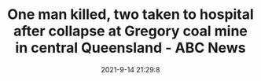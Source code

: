 ---
"title": "One man killed, two taken to hospital after collapse at Gregory coal mine in central Queensland - ABC News"
"date": "2021-9-14 21:29:8"
"feed_name": "GOOGLENEWSINDUSTRIAL"
"feed_website": "https://news.google.com/search?q=industrial%2Bincident&hl=en-US&gl=US&ceid=US:en"
"feed_rss": "https://news.google.com/rss/search?q=industrial%2Bincident&hl=en-US&gl=US&ceid=US:en"
"link": "https://www.abc.net.au/news/2021-09-15/queensland-man-dead-two-injured-in-gregory-mine-collapse/100462504"
"file": "_posts/2021-1-1-1f3014892739152a187c2509f0c5621449fb2892.md"
"accident": "0"
"drilling": "0"
"dead": "0"
"injured": "0"
---